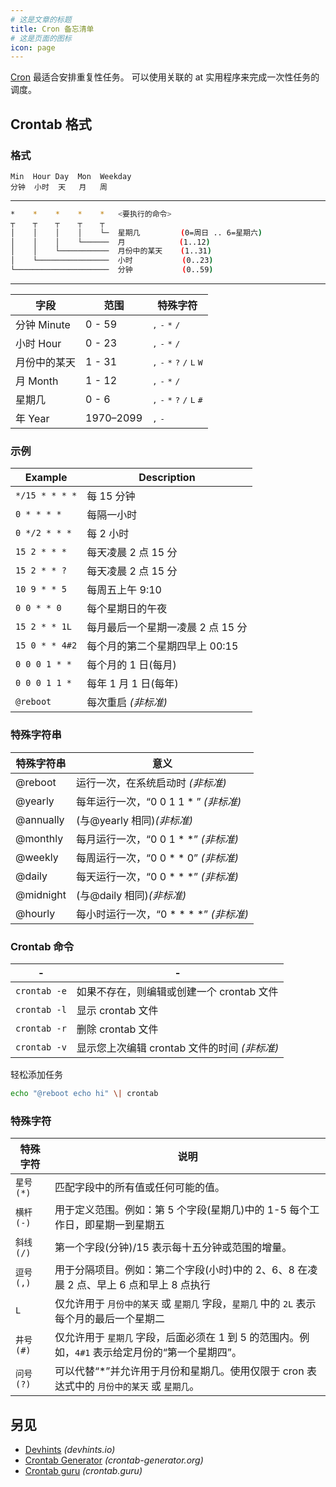 ```yaml
---
# 这是文章的标题
title: Cron 备忘清单
# 这是页面的图标
icon: page
---
```

[Cron](https://en.wikipedia.org/wiki/Cron) 最适合安排重复性任务。 可以使用关联的 at 实用程序来完成一次性任务的调度。

Crontab 格式
------
<!--rehype:body-class=cols-2-->

### 格式

```
Min  Hour Day  Mon  Weekday
分钟  小时  天   月   周
```

-------

```bash
*    *    *    *    *   <要执行的命令>
┬    ┬    ┬    ┬    ┬
│    │    │    │    └─  星期几         (0=周日 .. 6=星期六)
│    │    │    └──────  月            (1..12)
│    │    └───────────  月份中的某天    (1..31)
│    └────────────────  小时           (0..23)
└─────────────────────  分钟           (0..59)
```

-------

| 字段          | 范围   | 特殊字符             |
|--------------|--------|--------------------|
| 分钟 Minute   | 0 - 59 | <kbd>,</kbd> <kbd>-</kbd> <kbd>*</kbd> <kbd>/</kbd>
| 小时 Hour     | 0 - 23 | <kbd>,</kbd> <kbd>-</kbd> <kbd>*</kbd> <kbd>/</kbd>
| 月份中的某天   | 1 - 31 | <kbd>,</kbd> <kbd>-</kbd> <kbd>*</kbd> <kbd>?</kbd> <kbd>/</kbd> <kbd>L</kbd> <kbd>W</kbd>
| 月 Month     | 1 - 12 | <kbd>,</kbd> <kbd>-</kbd> <kbd>*</kbd> <kbd>/</kbd>
| 星期几        | 0 - 6  | <kbd>,</kbd> <kbd>-</kbd> <kbd>*</kbd> <kbd>?</kbd> <kbd>/</kbd> <kbd>L</kbd> <kbd>#</kbd>
| 年 Year       | 1970–2099  | <kbd>,</kbd> <kbd>-</kbd>
<!--rehype:className=show-header-->

### 示例

| Example        | Description            |
|----------------|------------------------|
| `*/15 * * * *` | 每 15 分钟   |
| `0 * * * *`    | 每隔一小时   |
| `0 */2 * * *`  | 每 2 小时   |
| `15 2 * * *`   | 每天凌晨 2 点 15 分   |
| `15 2 * * ?`   | 每天凌晨 2 点 15 分   |
| `10 9 * * 5`   | 每周五上午 9:10   |
| `0 0 * * 0`    | 每个星期日的午夜   |
| `15 2 * * 1L`  | 每月最后一个星期一凌晨 2 点 15 分   |
| `15 0 * * 4#2` | 每个月的第二个星期四早上 00:15   |
| `0 0 0 1 * *`  | 每个月的 1 日(每月)   |
| `0 0 0 1 1 *`  | 每年 1 月 1 日(每年)   |
| `@reboot`      | 每次重启 _(非标准)_   |

### 特殊字符串

| 特殊字符串       | 意义                                            |
|----------------|----------------------------------------------------|
| @reboot        | 运行一次，在系统启动时 _(非标准)_ |
| @yearly        | 每年运行一次，“0 0 1 1 * ” _(非标准)_|
|  @annually      | (与@yearly 相同)_(非标准)_ |
| @monthly       | 每月运行一次，“0 0 1 \* \*” _(非标准)_ |
| @weekly        | 每周运行一次，“0 0 \* \* 0” _(非标准)_ |
| @daily         | 每天运行一次，“0 0 \* \* \*” _(非标准)_ |
| @midnight      | (与@daily 相同)_(非标准)_ |
| @hourly        | 每小时运行一次，“0 \* \* \* \*” _(非标准)_ |
<!--rehype:className=show-header -->

### Crontab 命令

| -            | -                                           |
|--------------|---------------------------------------------|
| `crontab -e` | 如果不存在，则编辑或创建一个 crontab 文件       |
| `crontab -l` | 显示 crontab 文件 |
| `crontab -r` | 删除 crontab 文件 |
| `crontab -v` | 显示您上次编辑 crontab 文件的时间 _(非标准)_ |

轻松添加任务

```bash
echo "@reboot echo hi" \| crontab
```

### 特殊字符
<!--rehype:wrap-class=col-span-2-->

| 特殊字符             | 说明 |
|---------------------|------------|
`星号(*)`  | 匹配字段中的所有值或任何可能的值。
`横杆(-)`  | 用于定义范围。例如：第 5 个字段(星期几)中的 1-5 每个工作日，即星期一到星期五
`斜线 (/)` | 第一个字段(分钟)/15 表示每十五分钟或范围的增量。
`逗号(,)`  | 用于分隔项目。例如：第二个字段(小时)中的 2、6、8 在凌晨 2 点、早上 6 点和早上 8 点执行
`L`       | 仅允许用于 `月份中的某天` 或 `星期几` 字段，`星期几` 中的 `2L` 表示每个月的最后一个星期二
`井号 (#)` | 仅允许用于 `星期几` 字段，后面必须在 1 到 5 的范围内。例如，`4#1` 表示给定月份的“第一个星期四”。
`问号(?)`  | 可以代替“*”并允许用于月份和星期几。使用仅限于 cron 表达式中的 `月份中的某天` 或 `星期几`。
<!--rehype:className=show-header auto-wrap-->

另见
----

- [Devhints](https://devhints.io/cron) _(devhints.io)_
- [Crontab Generator](https://crontab-generator.org/) _(crontab-generator.org)_
- [Crontab guru](https://crontab.guru/) _(crontab.guru)_